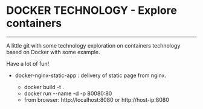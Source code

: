 # DOCKER TECHNOLOGY - Explore containers 
----------------------------------------

A little git with some technology exploration on containers technology based on Docker
with some example.

Have a lot of fun!

- docker-nginx-static-app : delivery of static page from nginx.
 
	- docker build -t <images-name-placeholder> . 
	- docker run --name <nginx-container-placeholder> -d -p 80080:80 <images-name-placeholder>
	- from browser: http://localhost:8080 or http://host-ip:8080


